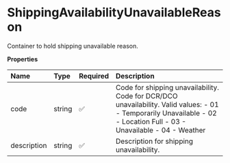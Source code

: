 # ShippingAvailabilityUnavailableReason

Container to hold shipping unavailable reason.

**Properties**

| Name        | Type   | Required | Description                                                                                                                                                            |
| :---------- | :----- | :------- | :--------------------------------------------------------------------------------------------------------------------------------------------------------------------- |
| code        | string | ✅       | Code for shipping unavailability. Code for DCR/DCO unavailability. Valid values: - 01 - Temporarily Unavailable - 02 - Location Full - 03 - Unavailable - 04 - Weather |
| description | string | ✅       | Description for shipping unavailability.                                                                                                                               |

<!-- This file was generated by liblab | https://liblab.com/ -->
